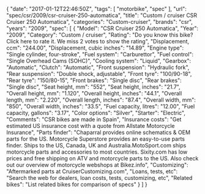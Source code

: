 {
    "date": "2017-01-12T22:46:50Z",
    "tags": [
        "motorbike",
        "spec"
    ],
    "url": "spec\/csr\/2009\/csr-cruiser-250-automatica",
    "title": "Custom \/ cruiser CSR Cruiser 250 Automatica",
    "categories": "Custom-cruiser",
    "brands": "csr",
    "years": "2009",
    "spec": [
        {
            "Model": "CSR Cruiser 250 Automatica",
            "Year": "2009",
            "Category": "Custom \/ cruiser",
            "Rating": "Do you know this bike?Click here to rate it. We miss 2 votes to show the rating",
            "Displacement, ccm": "244.00",
            "Displacement, cubic inches": "14.89",
            "Engine type": "Single cylinder, four-stroke",
            "Fuel system": "Carburettor",
            "Fuel control": "Single Overhead Cams (SOHC)",
            "Cooling system": "Liquid",
            "Gearbox": "Automatic",
            "Clutch": "Automatic",
            "Front suspension": "Hydraulic fork",
            "Rear suspension": "Double shock, adjustable",
            "Front tyre": "100\/90-18",
            "Rear tyre": "150\/80-15",
            "Front brakes": "Single disc",
            "Rear brakes": "Single disc",
            "Seat height, mm": "552",
            "Seat height, inches": "21.7",
            "Overall height, mm": "1.120",
            "Overall height, inches": "44.1",
            "Overall length, mm": "2.220",
            "Overall length, inches": "87.4",
            "Overall width, mm": "850",
            "Overall width, inches": "33.5",
            "Fuel capacity, litres": "12.00",
            "Fuel capacity, gallons": "3.17",
            "Color options": "Silver",
            "Starter": "Electric",
            "Comments": "CSR bikes are made in Spain",
            "Insurance costs": "Get estimated US insurance cost with a quote from Allstate Motorcycle Insurance",
            "Parts finder": "Chaparral provides online schematics & OEM parts for the US.   Motorcycle Superstore provides an easy-to-use parts finder. Ships to the US, Canada, UK and Australia.MotoSport.com ships motorcycle parts and accessories to most countries.    Sixity.com has low prices and free shipping on ATV and motorcycle parts to the US. Also check out our overview of motorcycle webshops at Bikez.info",
            "Customizing": "Aftermarked parts at CruiserCustomizing.com",
            "Loans, tests, etc": "Search the web for dealers, loan costs, tests, customizing, etc",
            "Related bikes": "List related bikes for comparison of specs"
        }
    ]
}